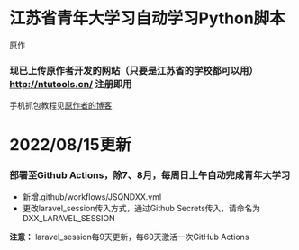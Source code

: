 # 江苏省青年大学习自动学习Python脚本

[原作](https://github.com/yuzaii/JsQndxx_Python)
### 现已上传原作者开发的网站（只要是江苏省的学校都可以用）http://ntutools.cn/ 注册即用
手机抓包教程见[原作者的博客](https://yuzai.xyz/archives/c59a0c1a.html)

# 2022/08/15更新
### 部署至Github Actions，除7、8月，每周日上午自动完成青年大学习
- 新增.github/workflows/JSQNDXX.yml
- 更改laravel_session传入方式，通过Github Secrets传入，请命名为DXX_LARAVEL_SESSION

__注意：__ laravel_session每9天更新，每60天激活一次GitHub Actions
